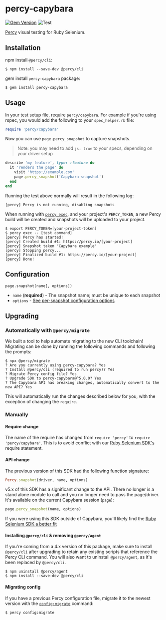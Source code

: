 # percy-capybara
[![Gem Version](https://badge.fury.io/rb/percy-capybara.svg)](https://badge.fury.io/rb/percy-capybara)
![Test](https://github.com/percy/percy-capybara/workflows/Test/badge.svg)

[Percy](https://percy.io) visual testing for Ruby Selenium.

## Installation

npm install `@percy/cli`:

```sh-session
$ npm install --save-dev @percy/cli
```

gem install `percy-capybara` package:

```ssh-session
$ gem install percy-capybara
```

## Usage

In your test setup file, require `percy/capybara`. For example if you're using
rspec, you would add the following to your `spec_helper.rb` file:

``` ruby
require 'percy/capybara'
```

Now you can use `page.percy_snapshot` to capture snapshots.

> Note: you may need to add `js: true` to your specs, depending on your driver setup

```ruby
describe 'my feature', type: :feature do
  it 'renders the page' do
    visit 'https://example.com'
    page.percy_snapshot('Capybara snapshot')
  end
end
```

Running the test above normally will result in the following log:

```sh-session
[percy] Percy is not running, disabling snapshots
```

When running with [`percy
exec`](https://github.com/percy/cli/tree/master/packages/cli-exec#percy-exec), and your project's
`PERCY_TOKEN`, a new Percy build will be created and snapshots will be uploaded to your project.

```sh-session
$ export PERCY_TOKEN=[your-project-token]
$ percy exec -- [test command]
[percy] Percy has started!
[percy] Created build #1: https://percy.io/[your-project]
[percy] Snapshot taken "Capybara example"
[percy] Stopping percy...
[percy] Finalized build #1: https://percy.io/[your-project]
[percy] Done!
```

## Configuration

`page.snapshot(name[, options])`

- `name` (**required**) - The snapshot name; must be unique to each snapshot
- `options` - [See per-snapshot configuration options](https://docs.percy.io/docs/cli-configuration#per-snapshot-configuration)

## Upgrading

### Automatically with `@percy/migrate`

We built a tool to help automate migrating to the new CLI toolchain! Migrating
can be done by running the following commands and following the prompts:

``` shell
$ npx @percy/migrate
? Are you currently using percy-capybara? Yes
? Install @percy/cli (required to run percy)? Yes
? Migrate Percy config file? Yes
? Upgrade SDK to percy-capybara@^5.0.0? Yes
? The Capybara API has breaking changes, automatically convert to the new API? Yes
```

This will automatically run the changes described below for you, with the
exception of changing the `require`.

### Manually

#### Require change

The name of the require has changed from `require 'percy'` to `require
'percy/capybara'`. This is to avoid conflict with our [Ruby Selenium SDK's](https://github.com/percy/percy-selenium-ruby)
require statement.

#### API change

The previous version of this SDK had the following function signature:

``` ruby
Percy.snapshot(driver, name, options)
```

v5.x of this SDK has a significant change to the API. There no longer is a stand
alone module to call and you no longer need to pass the page/driver. It's
available on the current Capybara session (`page`):

``` ruby
page.percy_snapshot(name, options)
```

If you were using this SDK outside of Capybara, you'll likely find the [Ruby
Selenium SDK a better fit](https://github.com/percy/percy-selenium-ruby)

#### Installing `@percy/cli` & removing `@percy/agent`

If you're coming from a 4.x version of this package, make sure to install `@percy/cli` after
upgrading to retain any existing scripts that reference the Percy CLI
command. You will also want to uninstall `@percy/agent`, as it's been replaced
by `@percy/cli`.

```sh-session
$ npm uninstall @percy/agent
$ npm install --save-dev @percy/cli
```

#### Migrating config

If you have a previous Percy configuration file, migrate it to the newest version with the
[`config:migrate`](https://github.com/percy/cli/tree/master/packages/cli-config#percy-configmigrate-filepath-output) command:

```sh-session
$ percy config:migrate
```
